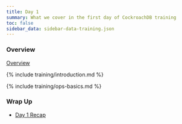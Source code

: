 ```yaml
---
title: Day 1
summary: What we cover in the first day of CockroachDB training
toc: false
sidebar_data: sidebar-data-training.json
---
```


### Overview

[Overview](https://docs.google.com/presentation/d/16ZI8f7iMMYdsDZoxbXfXv2QC_XBCiZdFE6cMEy_oPaY/edit)

{% include training/introduction.md %}

{% include training/ops-basics.md %}

### Wrap Up

- [Day 1 Recap](day-1-recap.html)
